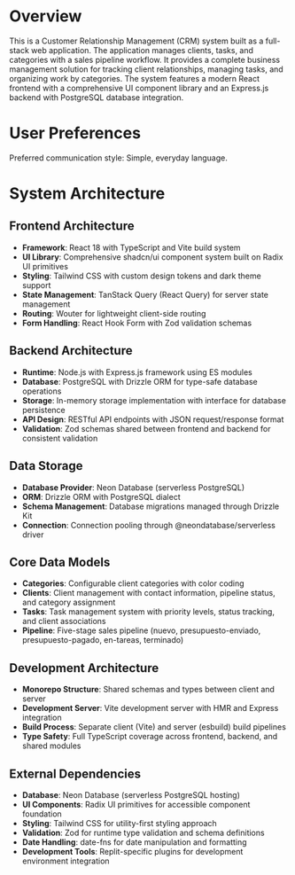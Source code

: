 # Overview

This is a Customer Relationship Management (CRM) system built as a full-stack web application. The application manages clients, tasks, and categories with a sales pipeline workflow. It provides a complete business management solution for tracking client relationships, managing tasks, and organizing work by categories. The system features a modern React frontend with a comprehensive UI component library and an Express.js backend with PostgreSQL database integration.

# User Preferences

Preferred communication style: Simple, everyday language.

# System Architecture

## Frontend Architecture
- **Framework**: React 18 with TypeScript and Vite build system
- **UI Library**: Comprehensive shadcn/ui component system built on Radix UI primitives
- **Styling**: Tailwind CSS with custom design tokens and dark theme support
- **State Management**: TanStack Query (React Query) for server state management
- **Routing**: Wouter for lightweight client-side routing
- **Form Handling**: React Hook Form with Zod validation schemas

## Backend Architecture
- **Runtime**: Node.js with Express.js framework using ES modules
- **Database**: PostgreSQL with Drizzle ORM for type-safe database operations
- **Storage**: In-memory storage implementation with interface for database persistence
- **API Design**: RESTful API endpoints with JSON request/response format
- **Validation**: Zod schemas shared between frontend and backend for consistent validation

## Data Storage
- **Database Provider**: Neon Database (serverless PostgreSQL)
- **ORM**: Drizzle ORM with PostgreSQL dialect
- **Schema Management**: Database migrations managed through Drizzle Kit
- **Connection**: Connection pooling through @neondatabase/serverless driver

## Core Data Models
- **Categories**: Configurable client categories with color coding
- **Clients**: Client management with contact information, pipeline status, and category assignment
- **Tasks**: Task management system with priority levels, status tracking, and client associations
- **Pipeline**: Five-stage sales pipeline (nuevo, presupuesto-enviado, presupuesto-pagado, en-tareas, terminado)

## Development Architecture
- **Monorepo Structure**: Shared schemas and types between client and server
- **Development Server**: Vite development server with HMR and Express integration
- **Build Process**: Separate client (Vite) and server (esbuild) build pipelines
- **Type Safety**: Full TypeScript coverage across frontend, backend, and shared modules

## External Dependencies

- **Database**: Neon Database (serverless PostgreSQL hosting)
- **UI Components**: Radix UI primitives for accessible component foundation
- **Styling**: Tailwind CSS for utility-first styling approach
- **Validation**: Zod for runtime type validation and schema definitions
- **Date Handling**: date-fns for date manipulation and formatting
- **Development Tools**: Replit-specific plugins for development environment integration